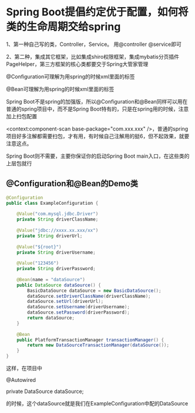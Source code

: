 # Spring Boot提倡约定优于配置，如何将类的生命周期交给spring

1、第一种自己写的类，Controller，Service。 用@controller @service即可

2、第二种，集成其它框架，比如集成shiro权限框架，集成mybatis分页插件PageHelper，第三方框架的核心类都要交于Spring大管家管理

@Configuration可理解为用spring的时候xml里面的<beans>标签

@Bean可理解为用spring的时候xml里面的<bean>标签

Spring Boot不是spring的加强版，所以@Configuration和@Bean同样可以用在普通的spring项目中，而不是Spring Boot特有的，只是在spring用的时候，注意加上扫包配置

<context:component-scan base-package="com.xxx.xxx" />，普通的spring项目好多注解都需要扫包，才有用，有时候自己注解用的挺6，但不起效果，就要注意这点。

Spring Boot则不需要，主要你保证你的启动Spring Boot main入口，在这些类的上层包就行

## @Configuration和@Bean的Demo类

```java
@Configuration  
public class ExampleConfiguration {  
  
    @Value("com.mysql.jdbc.Driver")  
    private String driverClassName;  
  
    @Value("jdbc://xxxx.xx.xxx/xx")  
    private String driverUrl;  
  
    @Value("${root}")  
    private String driverUsername;  
  
    @Value("123456")  
    private String driverPassword;  
  
    @Bean(name = "dataSource")  
    public DataSource dataSource() {  
        BasicDataSource dataSource = new BasicDataSource();  
        dataSource.setDriverClassName(driverClassName);  
        dataSource.setUrl(driverUrl);  
        dataSource.setUsername(driverUsername);  
        dataSource.setPassword(driverPassword);  
        return dataSource;  
    }  
  
    @Bean  
    public PlatformTransactionManager transactionManager() {  
        return new DataSourceTransactionManager(dataSource());  
    }   
}
```

这样，在项目中

@Autowired

private DataSource dataSource;

的时候，这个dataSource就是我们在ExampleConfiguration中配的DataSource